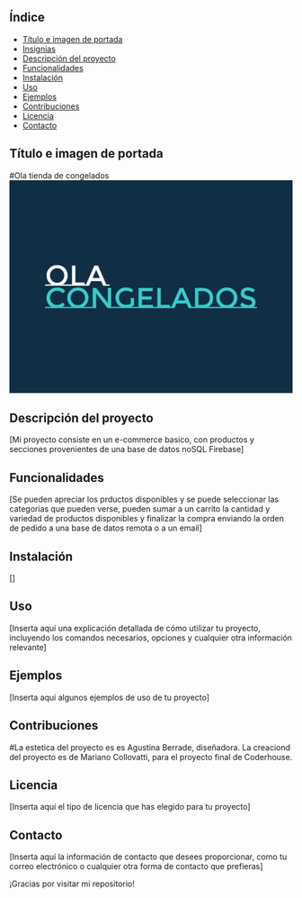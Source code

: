 ## Índice

- [Título e imagen de portada](#título-e-imagen-de-portada)
- [Insignias](#insignias)
- [Descripción del proyecto](#descripción-del-proyecto)
- [Funcionalidades](#funcionalidades)
- [Instalación](#instalación)
- [Uso](#uso)
- [Ejemplos](#ejemplos)
- [Contribuciones](#contribuciones)
- [Licencia](#licencia)
- [Contacto](#contacto)

## Título e imagen de portada

#Ola tienda de congelados
![Logo de mi proyecto](/public/ola-congelados-high-resolution-color-logo.png)

## Descripción del proyecto

[Mi proyecto consiste en un e-commerce basico, con productos y secciones provenientes de una base de datos noSQL Firebase]

## Funcionalidades

[Se pueden apreciar los prductos disponibles y se puede seleccionar las categorias que pueden verse, pueden sumar a un carrito la cantidad y variedad de productos disponibles y finalizar la compra enviando la orden de pedido a una base de datos remota o a un email]

## Instalación

[]

## Uso

[Inserta aquí una explicación detallada de cómo utilizar tu proyecto, incluyendo los comandos necesarios, opciones y cualquier otra información relevante]

## Ejemplos

[Inserta aquí algunos ejemplos de uso de tu proyecto]

## Contribuciones

#La estetica del proyecto es es Agustina Berrade, diseñadora.
La creaciond del proyecto es de Mariano Collovatti, para el proyecto final de Coderhouse.

## Licencia

[Inserta aquí el tipo de licencia que has elegido para tu proyecto]

## Contacto

[Inserta aquí la información de contacto que desees proporcionar, como tu correo electrónico o cualquier otra forma de contacto que prefieras]

¡Gracias por visitar mi repositorio!
